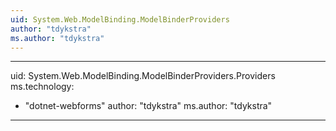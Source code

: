 ```yaml
---
uid: System.Web.ModelBinding.ModelBinderProviders
author: "tdykstra"
ms.author: "tdykstra"
---
```


---
uid: System.Web.ModelBinding.ModelBinderProviders.Providers
ms.technology: 
  - "dotnet-webforms"
author: "tdykstra"
ms.author: "tdykstra"
---
